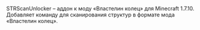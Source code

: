 STRScanUnlocker – аддон к моду «Властелин колец» для Minecraft 1.7.10. Добавляет команду для сканирования структур в
формате мода «Властелин колец».